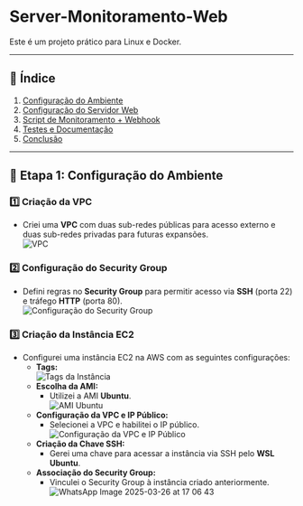 # Server-Monitoramento-Web

Este é um projeto prático para Linux e Docker.

---

## 📌 Índice
1. [Configuração do Ambiente](#etapa-1-configuração-do-ambiente)
2. [Configuração do Servidor Web](#etapa-2-configuração-do-servidor-web)
3. [Script de Monitoramento + Webhook](#etapa-3-script-de-monitoramento--webhook)
4. [Testes e Documentação](#etapa-4-testes-e-documentação)
5. [Conclusão](#conclusão)

---

## 🔧 Etapa 1: Configuração do Ambiente

### 1️⃣ Criação da VPC  
- Criei uma **VPC** com duas sub-redes públicas para acesso externo e duas sub-redes privadas para futuras expansões.  
  ![VPC](https://github.com/user-attachments/assets/aa0728eb-19d5-47b4-875b-24cad890cf3f)

### 2️⃣ Configuração do Security Group  
- Defini regras no **Security Group** para permitir acesso via **SSH** (porta 22) e tráfego **HTTP** (porta 80).  
  ![Configuração do Security Group](https://github.com/user-attachments/assets/4c3c3a66-3ecd-4c27-ab93-d4fe84a7f5de)

### 3️⃣ Criação da Instância EC2  
- Configurei uma instância EC2 na AWS com as seguintes configurações:
  - **Tags:**  
    ![Tags da Instância](https://github.com/user-attachments/assets/8efe5b90-2694-4bb4-900f-bb3373605f55)
  - **Escolha da AMI:**  
    - Utilizei a AMI **Ubuntu**.  
    ![AMI Ubuntu](https://github.com/user-attachments/assets/fe2b718f-2ed1-4003-b833-2bd31e19bb81)
  - **Configuração da VPC e IP Público:**  
    - Selecionei a VPC e habilitei o IP público.  
    ![Configuração da VPC e IP Público](https://github.com/user-attachments/assets/2a910dff-8626-4625-82be-1a4c2291ebb8)
  - **Criação da Chave SSH:**  
    - Gerei uma chave para acessar a instância via SSH pelo **WSL Ubuntu**.
  - **Associação do Security Group:**  
    - Vinculei o Security Group à instância criado anteriormente.  
    ![WhatsApp Image 2025-03-26 at 17 06 43](https://github.com/user-attachments/assets/1a3c649e-bddd-4ca7-9529-7042570c8649)
